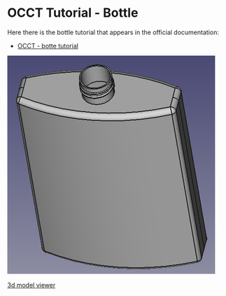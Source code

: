 # OCCT Tutorial - Bottle
Here there is the bottle tutorial that appears in the official documentation:
- [OCCT - botte tutorial](https://old.opencascade.com/doc/occt-7.5.0/overview/html/occt__tutorial.html)

![](./bottle.png)

[3d model viewer](https://3dviewer.net/embed.html#model=https://raw.githubusercontent.com/mantielero/occt.nim/main/examples/tutorials/occt_tutorial/bottle.stp$camera=-8.39009,-87.10222,124.60955,0.00000,0.00000,38.50000,0.00000,1.00000,0.00000,45.00000$cameramode=perspective$envsettings=fishermans_bastion,off$backgroundcolor=255,255,255,255$defaultcolor=200,200,200$edgesettings=off,0,0,0,1)
